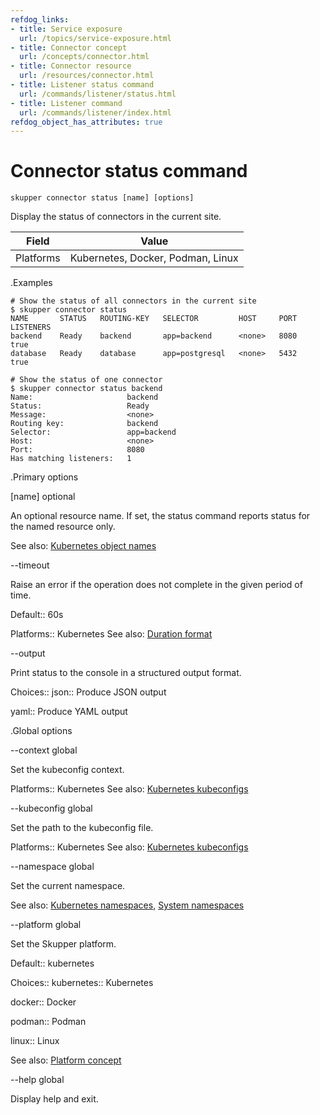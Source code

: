 ```yaml
---
refdog_links:
- title: Service exposure
  url: /topics/service-exposure.html
- title: Connector concept
  url: /concepts/connector.html
- title: Connector resource
  url: /resources/connector.html
- title: Listener status command
  url: /commands/listener/status.html
- title: Listener command
  url: /commands/listener/index.html
refdog_object_has_attributes: true
---
```


# Connector status command

~~~ shell
skupper connector status [name] [options]
~~~

Display the status of connectors in the current site.

| Field       | Value |
|------------|-------|
| Platforms  | Kubernetes, Docker, Podman, Linux |

.Examples

~~~ console
# Show the status of all connectors in the current site
$ skupper connector status
NAME       STATUS   ROUTING-KEY   SELECTOR         HOST     PORT   LISTENERS
backend    Ready    backend       app=backend      <none>   8080   true
database   Ready    database      app=postgresql   <none>   5432   true

# Show the status of one connector
$ skupper connector status backend
Name:                     backend
Status:                   Ready
Message:                  <none>
Routing key:              backend
Selector:                 app=backend
Host:                     <none>
Port:                     8080
Has matching listeners:   1
~~~

.Primary options

[name]
optional

An optional resource name.  If set, the status command reports
status for the named resource only.

See also: [Kubernetes object names](https://kubernetes.io/docs/concepts/overview/working-with-objects/names/)

--timeout

Raise an error if the operation does not complete in the given
period of time.

Default:: 60s

Platforms:: Kubernetes
See also: [Duration format](https://pkg.go.dev/time#ParseDuration)

--output

Print status to the console in a structured output format.

Choices:: json:: Produce JSON output

yaml:: Produce YAML output


.Global options

--context
global

Set the kubeconfig context.

Platforms:: Kubernetes
See also: [Kubernetes kubeconfigs](https://kubernetes.io/docs/concepts/configuration/organize-cluster-access-kubeconfig/)

--kubeconfig
global

Set the path to the kubeconfig file.

Platforms:: Kubernetes
See also: [Kubernetes kubeconfigs](https://kubernetes.io/docs/concepts/configuration/organize-cluster-access-kubeconfig/)

--namespace
global

Set the current namespace.

See also: [Kubernetes namespaces](https://kubernetes.io/docs/concepts/overview/working-with-objects/namespaces/), [System namespaces]({{site_prefix}}/topics/system-namespaces.html)

--platform
global

Set the Skupper platform.

<!-- You can also use the `SKUPPER_PLATFORM` environment variable. -->

Default:: kubernetes

Choices:: kubernetes:: Kubernetes

docker:: Docker

podman:: Podman

linux:: Linux

See also: [Platform concept]({{site_prefix}}/concepts/platform.html)

--help
global

Display help and exit.


